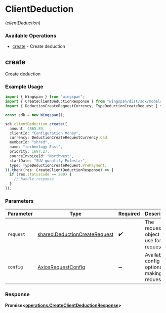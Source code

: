 # ClientDeduction
(*clientDeduction*)

### Available Operations

* [create](#create) - Create deduction

## create

Create deduction

### Example Usage

```typescript
import { Wingspan } from "wingspan";
import { CreateClientDeductionResponse } from "wingspan/dist/sdk/models/operations";
import { DeductionCreateRequestCurrency, TypeDeductionCreateRequest } from "wingspan/dist/sdk/models/shared";

const sdk = new Wingspan();

sdk.clientDeduction.create({
  amount: 4865.89,
  clientId: "Configuration Money",
  currency: DeductionCreateRequestCurrency.Cad,
  memberId: "shred",
  name: "technology East",
  priority: 1697.27,
  sourceInvoiceId: "Northwest",
  startDate: "SUV quantify Polestar",
  type: TypeDeductionCreateRequest.PrePayment,
}).then((res: CreateClientDeductionResponse) => {
  if (res.statusCode == 200) {
    // handle response
  }
});
```

### Parameters

| Parameter                                                                      | Type                                                                           | Required                                                                       | Description                                                                    |
| ------------------------------------------------------------------------------ | ------------------------------------------------------------------------------ | ------------------------------------------------------------------------------ | ------------------------------------------------------------------------------ |
| `request`                                                                      | [shared.DeductionCreateRequest](../../models/shared/deductioncreaterequest.md) | :heavy_check_mark:                                                             | The request object to use for the request.                                     |
| `config`                                                                       | [AxiosRequestConfig](https://axios-http.com/docs/req_config)                   | :heavy_minus_sign:                                                             | Available config options for making requests.                                  |


### Response

**Promise<[operations.CreateClientDeductionResponse](../../models/operations/createclientdeductionresponse.md)>**

